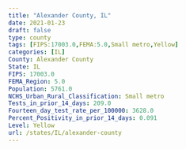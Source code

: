 ```yaml
---
title: "Alexander County, IL"
date: 2021-01-23
draft: false
type: county
tags: [FIPS:17003.0,FEMA:5.0,Small metro,Yellow]
categories: [IL]
County: Alexander County
State: IL
FIPS: 17003.0
FEMA_Region: 5.0
Population: 5761.0
NCHS_Urban_Rural_Classification: Small metro
Tests_in_prior_14_days: 209.0
Fourteen_day_test_rate_per_100000: 3628.0
Percent_Positivity_in_prior_14_days: 0.091
Level: Yellow
url: /states/IL/alexander-county
---
```



